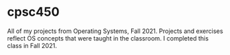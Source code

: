 # cpsc450 
All of my projects from Operating Systems, Fall 2021. Projects and exercises reflect OS concepts that were taught in the classroom. I completed this class in Fall 2021.  
